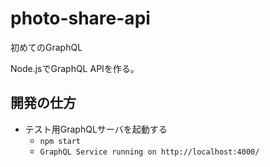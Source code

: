 # photo-share-api

初めてのGraphQL

Node.jsでGraphQL APIを作る。

## 開発の仕方

* テスト用GraphQLサーバを起動する
    * `npm start`
    * `GraphQL Service running on http://localhost:4000/`